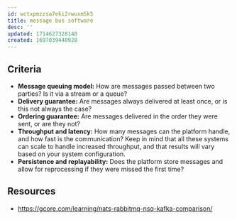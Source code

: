 ```yaml
---
id: wctxpmzzsa7eki2rwuxm5k5
title: message bus software
desc: ''
updated: 1714627328140
created: 1697039440928
---
```


## Criteria

-   **Message queuing model:** How are messages passed between two parties? Is it via a stream or a queue?
-   **Delivery guarantee:** Are messages always delivered at least once, or is this not always the case?
-   **Ordering guarantee:** Are messages delivered in the order they were sent, or are they not?
-   **Throughput and latency:** How many messages can the platform handle, and how fast is the communication? Keep in mind that all these systems can scale to handle increased throughput, and that results will vary based on your system configuration.
-   **Persistence and replayability:** Does the platform store messages and allow for reprocessing if they were missed the first time?

## Resources

- https://gcore.com/learning/nats-rabbitmq-nsq-kafka-comparison/